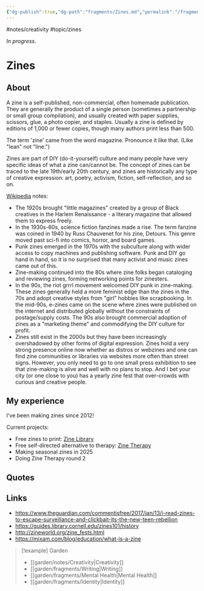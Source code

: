 ```yaml
---
{"dg-publish":true,"dg-path":"fragments/Zines.md","permalink":"/fragments/zines/","created":"2025-03-17T17:43:59.158-04:00","updated":"2025-08-18T17:43:55.678-04:00"}
---
```


#notes/creativity #topic/zines

*In progress.*
# Zines 

## About
A zine is a self-published, non-commercial, often homemade publication. They are generally the product of a single person (sometimes a partnership or small group compilation), and usually created with paper supplies, scissors, glue, a photo copier, and staples. Usually a zine is defined by editions of 1,000 or fewer copies, though many authors print less than 500. 

The term 'zine' came from the word magazine. Pronounce it like that. (Like "lean" not "line.")

Zines are part of DIY (do-it-yourself) culture and many people have very specific ideas of what a zine can/cannot be. The concept of zines can be traced to the late 19th/early 20th century, and zines are historically any type of creative expression: art, poetry, activism, fiction, self-reflection, and so on. 

[Wikipedia](https://en.wikipedia.org/wiki/Zine) notes:
- The 1920s brought "little magazines" created by a group of Black creatives in the Harlem Renaissance - a literary magazine that allowed them to express freely. 
- In the 1930s-60s, science fiction fanzines made a rise. The term fanzine was coined in 1940 by Russ Chauvenet for his zine, Detours. This genre moved past sci-fi into comics, horror, and board games.
- Punk zines emerged in the 1970s with the subculture along with wider access to copy machines and publishing software. Punk and DIY go hand in hand, so it is no surprised that many activist and music zines came out of this.
- Zine-making continued into the 80s where zine folks began cataloging and reviewing zines, forming networking points for zinesters. 
- In the 90s, the riot grrrl movement welcomed DIY punk in zine-making. These zines generally held a more feminist edge than the zines in the 70s and adopt creative styles from "girl" hobbies like scrapbooking. In the mid-90s, e-zines came on the scene where zines were published on the internet and distributed globally without the constraints of postage/supply costs. The 90s also brought commercial adoption of zines as a "marketing theme" and commodifying the DIY culture for profit.
- Zines still exist in the 2000s but they have been increasingly overshadowed by other forms of digital expression. Zines hold a very strong presence online now whether as distros or webzines and one can find zine communities or libraries via websites more often than street signs. However, you only need to go to one small press exhibition to see that zine-making is alive and well with no plans to stop. And I bet your city (or one close to you) has a yearly zine fest that over-crowds with curious and creative people.

## My experience
I've been making zines since 2012!

Current projects:
* Free zines to print: [Zine Library](https://zinetherapy.neocities.org/library)
* Free self-directed alternative to therapy: [Zine Therapy](https://zinetherapy.neocities.org/)
* Making seasonal zines in 2025
* Doing Zine Therapy round 2

## Quotes

## Links
* https://www.theguardian.com/commentisfree/2017/jan/13/i-read-zines-to-escape-surveillance-and-clickbait-its-the-new-teen-rebellion
* https://guides.library.cornell.edu/zines101/history
* http://zineworld.org/zine_fests.html
* https://mixam.com/blog/education/what-is-a-zine


> [!example] Garden
> - [[garden/notes/Creativity\|Creativity]]
> - [[garden/fragments/Writing\|Writing]]
> - [[garden/fragments/Mental Health\|Mental Health]]
> - [[garden/fragments/Identity\|Identity]]

